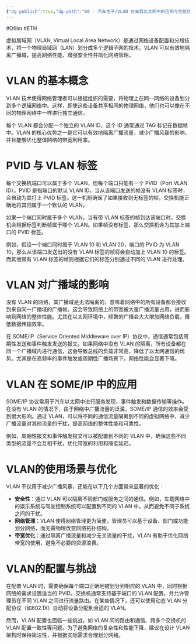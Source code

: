 ```yaml
---
{"dg-publish":true,"dg-path":"00 - 汽车电子/VLAN 在车载以太网中的应用与性能优化.md","permalink":"/00 - 汽车电子/VLAN 在车载以太网中的应用与性能优化/","created":"2022-06-23T23:03:04.000+08:00","updated":"2025-04-02T11:13:20.686+08:00"}
---
```


#Ofilm #ETH

虚拟局域网（VLAN, Virtual Local Area Network）是通过网络设备配置和分段技术，将一个物理局域网（LAN）划分成多个逻辑子网的技术。VLAN 可以有效地隔离广播域，提高网络性能、增强安全性并简化网络管理。
# VLAN 的基本概念

VLAN 技术使得网络管理者可以根据组织的需要，将物理上在同一网络的设备划分到多个逻辑网络中。这样，即使这些设备共享相同的物理网络，他们也可以像在不同的物理网络中一样进行独立通信。

每个 VLAN 都会分配一个独立的 VLAN ID，这个 ID 通常通过 TAG 标记在数据帧中。VLAN 的核心优势之一是它可以有效地隔离广播流量，减少广播风暴的影响，并且能够优化整体网络的带宽利用率。

# PVID 与 VLAN 标签

每个交换机端口可以属于多个 VLAN，但每个端口只能有一个 PVID（Port VLAN ID）。PVID 是指端口的默认 VLAN ID，当从该端口发送的帧没有 VLAN 标签时，会自动为其打上 PVID 标签。这一机制确保了如果接收到无标签的帧，交换机能正确地将其归属于一个默认的 VLAN。

如果一个端口同时属于多个 VLAN，当有带 VLAN 标签的帧到达该端口时，交换机会根据标签判断帧属于哪个 VLAN。如果帧没有标签，那么交换机会为其加上端口的 PVID 标签。

例如，假设一个端口同时属于 VLAN 10 和 VLAN 20，端口的 PVID 为 VLAN 10，那么从该端口发送出的没有 VLAN 标签的帧将会自动加上 VLAN 10 的标签。而其他带有 VLAN 标签的帧则根据它们的标签分别通过不同的 VLAN 进行处理。

# VLAN 对广播域的影响

没有 VLAN 的网络，其广播域是无法隔离的，意味着网络中的所有设备都会接收到来自同一广播域的广播帧。这会导致网络上的带宽被大量广播流量占用，进而影响到网络的整体性能。尤其在以太网环境中，频繁的广播会大大增加网络负载，降低数据传输效率。

在 SOME/IP（Service Oriented Middleware over IP）协议中，通信通常包括周期性发送和事件触发发送的报文。如果网络中没有 VLAN 的隔离，所有设备都在同一个广播域内进行通信，这会导致总线的负载非常高，降低了以太网通信的优势。尤其是在高频率的事件触发或周期性广播场景下，网络性能会显著下降。

# VLAN 在 SOME/IP 中的应用

SOME/IP 协议常用于汽车以太网中进行服务发现、事件触发和数据传输等操作。在没有 VLAN 的情况下，由于网络中广播流量的泛滥，SOME/IP 通信的效率会受到很大影响。通过 VLAN，可以将不同的通信流量隔离到不同的虚拟网络中，减少广播流量对其他流量的干扰，提高网络的整体性能和可靠性。

例如，周期性报文和事件触发报文可以被配置到不同的 VLAN 中，确保这些不同类型的流量不会互相干扰，优化带宽的利用和降低延迟。

# VLAN的使用场景与优化

VLAN 不仅用于减少广播风暴，还能在以下几个方面带来显著的优化：

- **安全性**：通过 VLAN 可以隔离不同部门或服务之间的通信。例如，车载网络中的娱乐系统与驾驶控制系统可以配置到不同的 VLAN 中，从而避免不同子系统之间的干扰。
- **网络管理**：VLAN 使得网络管理更为简便，管理员可以基于设备、部门或功能划分网络，而无需物理改变网络拓扑结构。
- **带宽优化**：通过隔离广播流量和减少无关流量的干扰，VLAN 有助于优化网络带宽的使用，避免不必要的资源浪费。

# VLAN的配置与挑战

在配置 VLAN 时，需要确保每个端口正确地被划分到相应的 VLAN 中，同时根据网络的需求设置适当的 PVID。交换机通常支持基于端口的 VLAN 配置，并允许管理员在不同 VLAN 之间进行流量路由。在某些情况下，还可以使用动态 VLAN 分配协议（如802.1X）自动将设备分配到合适的 VLAN。

然而，VLAN 配置也面临一些挑战，如 VLAN 间的路由和通信、跨多个交换机的 VLAN 配置一致性等问题。为了避免网络的复杂性和性能下降，建议在设计 VLAN 架构时保持简洁性，并根据实际需求合理划分网络。